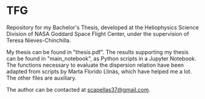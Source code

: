 # TFG
Repository for my Bachelor's Thesis, developed at the Heliophysics Science Division of NASA Goddard Space Flight Center, under the supervision of Teresa Nieves-Chinchilla.

My thesis can be found in "thesis.pdf".
The results supporting my thesis can be found in "main_notebook", as Python scripts in a Jupyter Notebook.
The functions necessary to evaluate the dispersion relation have been adapted from scripts by Marta Florido Llinàs, which have helped me a lot.
The other files are auxiliary.

The author can be contacted at scapellas37@gmail.com.
